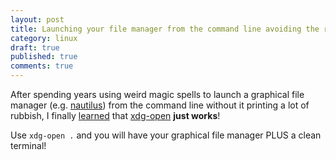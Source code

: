 ```yaml
---
layout: post
title: Launching your file manager from the command line avoiding the rubbish!
category: linux
draft: true
published: true
comments: true
---
```


After spending years using weird magic spells to launch a graphical file manager (e.g. [nautilus](https://wiki.gnome.org/action/show/Apps/Files)) from the command line without it printing a lot of rubbish, I finally [learned](https://askubuntu.com/a/1089298) that [xdg-open](https://linux.die.net/man/1/xdg-open) **just works**! 

Use `xdg-open .` and you will have your graphical file manager PLUS a clean terminal!